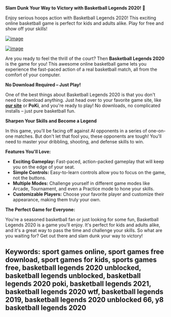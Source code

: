 **Slam Dunk Your Way to Victory with Basketball Legends 2020! 🏀**


Enjoy serious hoops action with Basketball Legends 2020! This exciting online basketball game is perfect for kids and adults alike. Play for free and show off your skills!



[![image](https://github.com/user-attachments/assets/bfabac21-bc2b-4b76-9b86-106bef6d183d)](https://online-generator.github.io/unblockedgames/basketball-legends-2020-unblocked/)

[![image](https://github.com/user-attachments/assets/46b5c548-09e7-449e-aec9-4f010778ae68)](https://online-generator.github.io/unblockedgames/basketball-legends-2020-unblocked/)

Are you ready to feel the thrill of the court? Then **Basketball Legends 2020** is the game for you! This awesome online basketball game lets you experience the fast-paced action of a real basketball match, all from the comfort of your computer. 

**No Download Required – Just Play!**

One of the best things about Basketball Legends 2020 is that you don't need to download anything. Just head over to your favorite game site, like **[our site](https://online-generator.github.io/unblockedgames/)** or **PoKi**, and you're ready to play! No downloads, no complicated installs – just pure basketball fun.

**Sharpen Your Skills and Become a Legend**

In this game, you'll be facing off against AI opponents in a series of one-on-one matches.  But don't let that fool you, these opponents are tough!  You'll need to master your dribbling, shooting, and defense skills to win.  

**Features You'll Love:**

* **Exciting Gameplay:**  Fast-paced, action-packed gameplay that will keep you on the edge of your seat.
* **Simple Controls:**  Easy-to-learn controls allow you to focus on the game, not the buttons.
* **Multiple Modes:**  Challenge yourself in different game modes like Arcade, Tournament, and even a Practice mode to hone your skills.
* **Customizable Players:**  Choose your favorite player and customize their appearance, making them truly your own. 

**The Perfect Game for Everyone:**

You're a seasoned basketball fan or just looking for some fun, Basketball Legends 2020 is a game you'll enjoy. It's perfect for kids and adults alike, and it's a great way to pass the time and challenge your skills.  So what are you waiting for?  Get out there and slam dunk your way to victory! 

## Keywords: sport games online, sport games free download, sport games for kids, sports games free, basketball legends 2020 unblocked, basketball legends unblocked, basketball legends 2020 poki, basketball legends 2021, basketball legends 2020 wtf, basketball legends 2019, basketball legends 2020 unblocked 66, y8 basketball legends 2020

